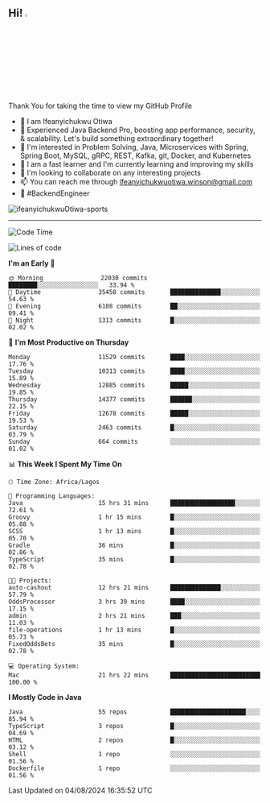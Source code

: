 <!-- BLOG-POST-LIST:START --><!-- BLOG-POST-LIST:END -->

## Hi! <img src="https://media.giphy.com/media/hvRJCLFzcasrR4ia7z/giphy.gif" width="4%"> 

Thank You for taking the time to view my GitHub Profile

- 👋 I am Ifeanyichukwu Otiwa
- 🚀 Experienced Java Backend Pro, boosting app performance, security, & scalability. Let's build something extraordinary together!
- 👀 I'm interested in Problem Solving, Java, Microservices with Spring, Spring Boot, MySQL, gRPC, REST, Kafka, git, Docker, and Kubernetes
- 🌱 I am a fast learner and I'm currently learning and improving my skills
- 💞️ I'm looking to collaborate on any interesting projects
- 📫 You can reach me through ifeanyichukwuotiwa.winson@gmail.com
- 🚀 #BackendEngineer

<p align="left" marginTop="10px"> <img src="https://komarev.com/ghpvc/?username=ifeanyichukwuOtiwa-sports&label=Profile%20views&color=0e75b6&style=for-the-badge" alt="ifeanyichukwuOtiwa-sports" /> </p>

***

<!--START_SECTION:waka-->
![Code Time](http://img.shields.io/badge/Code%20Time-2%2C725%20hrs%208%20mins-blue)

![Lines of code](https://img.shields.io/badge/From%20Hello%20World%20I%27ve%20Written-15.1%20million%20lines%20of%20code-blue)

**I'm an Early 🐤** 

```text
🌞 Morning                22030 commits       ████████░░░░░░░░░░░░░░░░░   33.94 % 
🌆 Daytime                35458 commits       ██████████████░░░░░░░░░░░   54.63 % 
🌃 Evening                6108 commits        ██░░░░░░░░░░░░░░░░░░░░░░░   09.41 % 
🌙 Night                  1313 commits        █░░░░░░░░░░░░░░░░░░░░░░░░   02.02 % 
```
📅 **I'm Most Productive on Thursday** 

```text
Monday                   11529 commits       ████░░░░░░░░░░░░░░░░░░░░░   17.76 % 
Tuesday                  10313 commits       ████░░░░░░░░░░░░░░░░░░░░░   15.89 % 
Wednesday                12885 commits       █████░░░░░░░░░░░░░░░░░░░░   19.85 % 
Thursday                 14377 commits       ██████░░░░░░░░░░░░░░░░░░░   22.15 % 
Friday                   12678 commits       █████░░░░░░░░░░░░░░░░░░░░   19.53 % 
Saturday                 2463 commits        █░░░░░░░░░░░░░░░░░░░░░░░░   03.79 % 
Sunday                   664 commits         ░░░░░░░░░░░░░░░░░░░░░░░░░   01.02 % 
```


📊 **This Week I Spent My Time On** 

```text
🕑︎ Time Zone: Africa/Lagos

💬 Programming Languages: 
Java                     15 hrs 31 mins      ██████████████████░░░░░░░   72.61 % 
Groovy                   1 hr 15 mins        █░░░░░░░░░░░░░░░░░░░░░░░░   05.88 % 
SCSS                     1 hr 13 mins        █░░░░░░░░░░░░░░░░░░░░░░░░   05.70 % 
Gradle                   36 mins             █░░░░░░░░░░░░░░░░░░░░░░░░   02.86 % 
TypeScript               35 mins             █░░░░░░░░░░░░░░░░░░░░░░░░   02.78 % 

🐱‍💻 Projects: 
auto-cashout             12 hrs 21 mins      ██████████████░░░░░░░░░░░   57.79 % 
OddsProcessor            3 hrs 39 mins       ████░░░░░░░░░░░░░░░░░░░░░   17.15 % 
admin                    2 hrs 21 mins       ███░░░░░░░░░░░░░░░░░░░░░░   11.03 % 
file-operations          1 hr 13 mins        █░░░░░░░░░░░░░░░░░░░░░░░░   05.73 % 
FixedOddsBets            35 mins             █░░░░░░░░░░░░░░░░░░░░░░░░   02.78 % 

💻 Operating System: 
Mac                      21 hrs 22 mins      █████████████████████████   100.00 % 
```

**I Mostly Code in Java** 

```text
Java                     55 repos            █████████████████████░░░░   85.94 % 
TypeScript               3 repos             █░░░░░░░░░░░░░░░░░░░░░░░░   04.69 % 
HTML                     2 repos             █░░░░░░░░░░░░░░░░░░░░░░░░   03.12 % 
Shell                    1 repo              ░░░░░░░░░░░░░░░░░░░░░░░░░   01.56 % 
Dockerfile               1 repo              ░░░░░░░░░░░░░░░░░░░░░░░░░   01.56 % 
```




 Last Updated on 04/08/2024 16:35:52 UTC
<!--END_SECTION:waka-->

<!--
<p align="center">
![trophy](https://github-profile-trophy.vercel.app/?username=ifeanyichukwuOtiwa-sports&theme=onedark) (https://github.com/ryo-ma/github-profile-trophy)
</p>
-->

<!---
ifeanyi-otiwa/ifeanyi-otiwa is a ✨ special ✨ repository because its `README.md` (this file) appears on your GitHub profile.
You can click the Preview link to take a look at your changes.
--->
